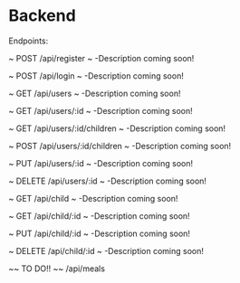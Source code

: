 # Backend

Endpoints:

~ POST /api/register ~
-Description coming soon!

~ POST /api/login ~
-Description coming soon!

~ GET /api/users ~
-Description coming soon!

~ GET /api/users/:id ~
-Description coming soon!

~ GET /api/users/:id/children ~
-Description coming soon!

~ POST /api/users/:id/children ~
-Description coming soon!

~ PUT /api/users/:id ~
-Description coming soon!

~ DELETE /api/users/:id ~
-Description coming soon!

~ GET /api/child ~
-Description coming soon!

~ GET /api/child/:id ~
-Description coming soon!

~ PUT /api/child/:id ~
-Description coming soon!

~ DELETE /api/child/:id ~
-Description coming soon!

~~ TO DO!!  ~~
/api/meals